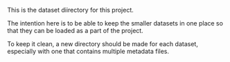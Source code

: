 This is the dataset diirectory for this project.

The intention here is to be able to keep the smaller datasets in one place so that they can be loaded 
as a part of the project. 

To keep it clean, a new directory should be made for each dataset, especially with one 
that contains  multiple metadata files.
